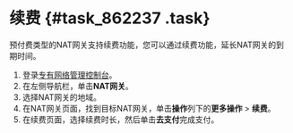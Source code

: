 # 续费 {#task_862237 .task}

预付费类型的NAT网关支持续费功能，您可以通过续费功能，延长NAT网关的到期时间。

1.  登录[专有网络管理控制台](https://vpcnext.console.aliyun.com/nat/)。
2.  在左侧导航栏，单击**NAT网关**。
3.  选择NAT网关的地域。
4.   在NAT网关页面，找到目标NAT网关，单击**操作**列下的**更多操作** \> **续费**。 
5.   在续费页面，选择续费时长，然后单击**去支付**完成支付。 

